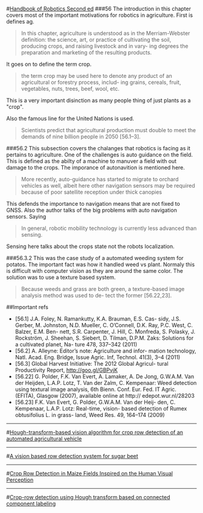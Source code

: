 #[Handbook of Robotics Second ed](http://www.springer.com/us/book/9783319325507)
###56
The introduction in this chapter covers most of the important motivations for robotics in agriculture. First is defines ag.
>In this chapter, agriculture is understood as in the Merriam-Webster definition:
the science, art, or practice of cultivating the soil, producing crops, and raising livestock and in vary- ing degrees the preparation and marketing of the resulting products.

It goes on to define the term crop.
>the term crop may be used here to denote any product of an agricultural or forestry process, includ- ing grains, cereals, fruit, vegetables, nuts, trees, beef, wool, etc.

This is a very important disinction as many people thing of just plants as a "crop".  

Also the famous line for the United Nations is used.
>Scientists predict that agricultural production must double to meet the demands of nine billion people in 2050 [56.1–3].

###56.2
This subsection covers the chalanges that robotics is facing as it pertains to agriculture. One of the challenges is auto guidance on the field. This is defined as the abilty of a machine to manuver a field with out damage to the crops. The imporance of autonavition is mentioned here.
>More recently, auto-guidance has started to migrate to orchard vehicles as well, albeit here other navigation sensors may be required because of poor satellite reception under thick canopies

This defends the importance to navigation means that are not fixed to GNSS. Also the author talks of the big problems with auto navigation sensors. Saying
>In general, robotic mobility technology is currently less advanced than sensing.

Sensing here talks about the crops state not the robots localization.

###56.3.2
This was the case study of a automated weeding system for potatos. The important fact was how it handled weed vs plant. Normaly this is difficult with computer vision as they are around the same color. The solution was to use a texture based system.
>Because weeds and grass are both green, a texture-based image analysis method was used to de- tect the former [56.22,23].


##Important refs
- [56.1] J.A. Foley, N. Ramankutty, K.A. Brauman, E.S. Cas- sidy, J.S. Gerber, M. Johnston, N.D. Mueller, C. O’Connell, D.K. Ray, P.C. West, C. Balzer, E.M. Ben- nett, S.R. Carpenter, J. Hill, C. Monfreda, S. Polasky, J. Rockström, J. Sheehan, S. Siebert, D. Tilman, D.P.M. Zaks: Solutions for a cultivated planet, Na- ture 478, 337–342 (2011)  
- [56.2] A. Alleyne: Editor’s note: Agriculture and infor- mation technology, Natl. Acad. Eng. Bridge, Issue Agric. Inf, Technol. 41(3), 3–4 (2011)  
- [56.3] Global Harvest Initiative: The 2012 Global Agricul- tural Productivity Report, http://goo.gl/GBPvjK
- [56.22] G. Polder, F.K. Van Evert, A. Lamaker, A. De Jong, G.W.A.M. Van der Heijden, L.A.P. Lotz, T. Van der Zalm, C. Kempenaar: Weed detection using textural image analysis, 6th Bienn. Conf. Eur. Fed. IT Agric. (EFITA), Glasgow (2007), available online at http:// edepot.wur.nl/28203
- [56.23] F.K. Van Evert, G. Polder, G.W.A.M. Van der Heij- den, C. Kempenaar, L.A.P. Lotz: Real-time, vision- based detection of Rumex obtusifolius L. in grass- land, Weed Res. 49, 164–174 (2009)

---

#[Hough-transform-based vision algorithm for crop row detection of an automated agricultural vehicle](http://journals.sagepub.com/doi/abs/10.1243/095440705X34667)

---

#[A vision based row detection system for sugar beet](http://www.sciencedirect.com/science/article/pii/S0168169907001615)

---

#[Crop Row Detection in Maize Fields Inspired on the Human Visual Perception](https://www.hindawi.com/journals/tswj/2012/484390/abs/)

---

#[Crop-row detection using Hough transform based on connected component labeling](https://dl.sciencesocieties.org/publications/tcsae/abstracts/2007/3/2007.3.030)
